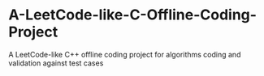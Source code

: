 # A-LeetCode-like-C-Offline-Coding-Project
A LeetCode-like C++ offline coding project for algorithms coding and validation against test cases
